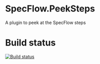 # SpecFlow.PeekSteps
A plugin to peek at the SpecFlow steps

# Build status

[![Build status](https://ci.appveyor.com/api/projects/status/lp1hh0ylv0j567nl?svg=true)](https://ci.appveyor.com/project/harvinders/specflow-peeksteps)
